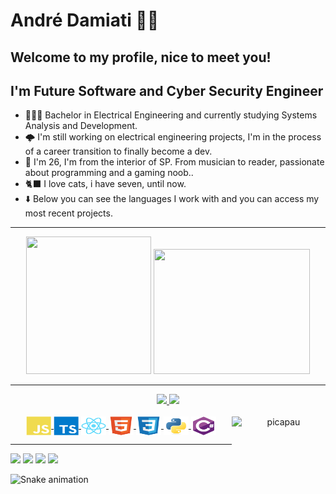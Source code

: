 # André Damiati 🤘🏽
## Welcome to my profile, nice to meet you!
## I'm Future Software and Cyber Security Engineer


- 👨🏽‍💻 Bachelor in Electrical Engineering and currently studying Systems Analysis and Development.
- 🌩️ I'm still working on electrical engineering projects, I'm in the process of a career transition to finally become a dev.
- 🤠 I'm 26, I'm from the interior of SP. From musician to reader, passionate about programming and a gaming noob..
- 🐈‍⬛ I love cats, i have seven, until now.
- ⬇️ Below you can see the languages ​​I work with and you can access my most recent projects.

<hr>
<div align="center" style="display: inline_block">
  <img height="220px" width="200px"  src="https://spotify-github-profile.vercel.app/api/view?uid=andredamiati&cover_image=true&theme=compact&show_offline=false&background_color=121212&interchange=false)](https://github.com/kittinan/spotify-github-profile">
  <img height="200px" width="250px"  src="https://github.com/damiatiandre/damiatiandre/assets/88345299/94938147-772d-4d3e-83a8-8f7cc4349e20"> 
</div>

<hr>

<div align="center">
  <a href="https://github.com/damiatiandre">
  <img height="180em" src="https://github-readme-stats.vercel.app/api?username=damiatiandre&show_icons=true&theme=aura&include_all_commits=true&count_private=true"/>
  <img height="180em" src="https://github-readme-stats.vercel.app/api/top-langs/?username=damiatiandre&layout=compact&langs_count=7&theme=aura"/>
</div>
    
<div style="display: inline_block" align="center"><br>
 <img align="center" alt="andre-Js" height="30" width="40" src="https://raw.githubusercontent.com/devicons/devicon/master/icons/javascript/javascript-plain.svg">
  <img align="center" alt="andre-Ts" height="30" width="40" src="https://raw.githubusercontent.com/devicons/devicon/master/icons/typescript/typescript-plain.svg">
  <img align="center" alt="andre-React" height="30" width="40" src="https://raw.githubusercontent.com/devicons/devicon/master/icons/react/react-original.svg">
  <img align="center" alt="andre-HTML" height="30" width="40" src="https://raw.githubusercontent.com/devicons/devicon/master/icons/html5/html5-original.svg">
  <img align="center" alt="andre-CSS" height="30" width="40" src="https://raw.githubusercontent.com/devicons/devicon/master/icons/css3/css3-original.svg">
  <img align="center" alt="andre-Python" height="30" width="40" src="https://raw.githubusercontent.com/devicons/devicon/master/icons/python/python-original.svg">
  <img align="center" alt="andre-C#" height="30" width="40" src="https://raw.githubusercontent.com/devicons/devicon/master/icons/csharp/csharp-original.svg">
  <img align="right" alt="picapau" height="100" width="150" src="https://github.com/damiatiandre/damiatiandre/assets/88345299/30cc586d-e549-4eb6-8b70-7bc7ae055892">
  

</div>
<hr>
<div> 
  <a href="https://instagram.com/andredamiati" target="_blank"><img src="https://img.shields.io/badge/-Instagram-%23E4405F?style=for-the-badge&logo=instagram&logoColor=white" target="_blank"></a>
 	<a href="https://www.twitch.tv/Perna_tv" target="_blank"><img src="https://img.shields.io/badge/Twitch-9146FF?style=for-the-badge&logo=twitch&logoColor=white" target="_blank"></a>
  <a href = "mailto:damiati.andre@gmail.com"><img src="https://img.shields.io/badge/-Gmail-%23333?style=for-the-badge&logo=gmail&logoColor=white" target="_blank"></a>
  <a href="https://www.linkedin.com/in/andr%C3%A9-damiati/" target="_blank"><img src="https://img.shields.io/badge/-LinkedIn-%230077B5?style=for-the-badge&logo=linkedin&logoColor=white" target="_blank"></a> 

    
 
  ![Snake animation](https://github.com/damiatiandre/damiatiandre/blob/output/github-contribution-grid-snake.svg)
 
</div>




